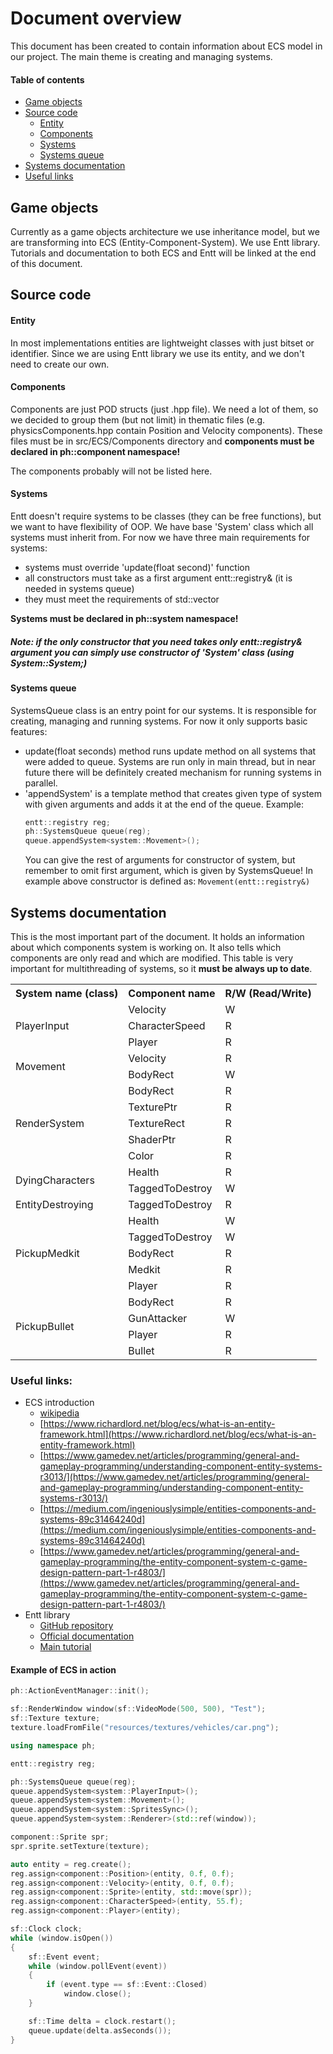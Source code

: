 # Document overview
This document has been created to contain information about ECS model in our project.
The main theme is creating and managing systems.

#### Table of contents
- [Game objects](#game-objects)
- [Source code](#source-code)
  - [Entity](#entity)
  - [Components](#components)
  - [Systems](#systems)
  - [Systems queue](#systems-queue)
- [Systems documentation](#systems-documentation)
- [Useful links](#useful-links)

## Game objects
Currently as a game objects architecture we use inheritance model, but we are transforming into ECS (Entity-Component-System). We use Entt library.
Tutorials and documentation to both ECS and Entt will be linked at the end of this document.

## Source code
#### Entity
In most implementations entities are lightweight classes with just bitset or identifier. Since we are using Entt library we use its entity, and we don't need to create our own.
#### Components
Components are just POD structs (just .hpp file). We need a lot of them, so we decided to group them (but not limit) in thematic files (e.g. physicsComponents.hpp contain Position and Velocity components).
These files must be in src/ECS/Components directory and **components must be declared in ph::component namespace!**

The components probably will not be listed here.
#### Systems
Entt doesn't require systems to be classes (they can be free functions), but we want to have flexibility of OOP.
We have base 'System' class which all systems must inherit from.
For now we have three main requirements for systems:
- systems must override 'update(float second)' function
- all constructors must take as a first argument entt::registry& (it is needed in systems queue)
- they must meet the requirements of std::vector

**Systems must be declared in ph::system namespace!**

##### Note: if the only constructor that you need takes only entt::registry& argument you can simply use constructor of 'System' class (using System::System;)

#### Systems queue
SystemsQueue class is an entry point for our systems. It is responsible for creating, managing and running systems.
For now it only supports basic features:
- update(float seconds) method runs update method on all systems that were added to queue. Systems are run only in main thread, but in near future there will be definitely created mechanism for running systems in parallel.
- 'appendSystem' is a template method that creates given type of system with given arguments and adds it at the end of the queue. Example:
  ```cpp
  entt::registry reg;
  ph::SystemsQueue queue(reg);
  queue.appendSystem<system::Movement>();
  ```
  You can give the rest of arguments for constructor of system, but remember to omit first argument, which is given by SystemsQueue! In example above constructor is defined as: ```Movement(entt::registry&)```

## Systems documentation

This is the most important part of the document.
It holds an information about which components system is working on.
It also tells which components are only read and which are modified.
This table is very important for multithreading of systems, so it **must be always up to date**.

<table>
    <tr>
        <th>System name (class)</th>
        <th>Component name</th>
        <th>R/W (Read/Write)</th>
    </tr>
    <tr>
        <td rowspan=3>PlayerInput</td>
        <td>Velocity</td>
        <td>W</td>
    </tr>
    <tr>
        <td>CharacterSpeed</td>
        <td>R</td>
    </tr>
    <tr>
        <td>Player</td>
        <td>R</td>
    </tr>
    <tr>
        <td rowspan=2>Movement</td>
        <td>Velocity</td>
        <td>R</td>
    </tr>
    <tr>
        <td>BodyRect</td>
        <td>W</td>
    </tr>
    <tr>
        <td rowspan=5>RenderSystem</td>
        <td>BodyRect</td>
        <td>R</td>
    </tr>
    <tr>
        <td>TexturePtr</td>
        <td>R</td>
    </tr>
    <tr>
        <td>TextureRect</td>
        <td>R</td>
    </tr>
    <tr>
        <td>ShaderPtr</td>
        <td>R</td>
    </tr>        
    <tr>
        <td>Color</td>
        <td>R</td>
    </tr>
    <tr>
      <td rowspan=2>DyingCharacters</td>
      <td>Health</td>
      <td>R</td>
    </tr>
    <tr>
      <td>TaggedToDestroy</td>
      <td>W</td>
    <tr>
      <td>EntityDestroying</td>
      <td>TaggedToDestroy</td>
      <td>R</td>
    </tr>
  <tr>
      <td rowspan=5>PickupMedkit</td>
      <td>Health</td>
      <td>W</td>
  </tr>
      <td>TaggedToDestroy</td>
      <td>W</td>
      </tr>
    <td>BodyRect</td>
    <td>R</td>    
  </tr>
      <td>Medkit</td>
      <td>R</td>
  </tr>
      <td>Player</td>
      <td>R</td>
        <tr>
      <td rowspan=4>PickupBullet</td>
    <td>BodyRect</td>
  <td>R</td>
  </tr>
      <td>GunAttacker</td>
      <td>W</td>
  </tr>
      <td>Player</td>
      <td>R</td>
       </tr>
      <td>Bullet</td>
    <td>R</td>    
  </tr>
</table>
    
### Useful links:
- ECS introduction
  - [wikipedia](https://en.wikipedia.org/wiki/Entity_component_system)
  - [https://www.richardlord.net/blog/ecs/what-is-an-entity-framework.html](https://www.richardlord.net/blog/ecs/what-is-an-entity-framework.html)
  - [https://www.gamedev.net/articles/programming/general-and-gameplay-programming/understanding-component-entity-systems-r3013/](https://www.gamedev.net/articles/programming/general-and-gameplay-programming/understanding-component-entity-systems-r3013/)
  - [https://medium.com/ingeniouslysimple/entities-components-and-systems-89c31464240d](https://medium.com/ingeniouslysimple/entities-components-and-systems-89c31464240d)
  - [https://www.gamedev.net/articles/programming/general-and-gameplay-programming/the-entity-component-system-c-game-design-pattern-part-1-r4803/](https://www.gamedev.net/articles/programming/general-and-gameplay-programming/the-entity-component-system-c-game-design-pattern-part-1-r4803/)
- Entt library
  - [GitHub repository](https://github.com/skypjack/entt)
  - [Official documentation](https://skypjack.github.io/entt/)
  - [Main tutorial](https://skypjack.github.io/entt/autotoc_md8.html)

#### Example of ECS in action

```cpp
ph::ActionEventManager::init();

sf::RenderWindow window(sf::VideoMode(500, 500), "Test");
sf::Texture texture;
texture.loadFromFile("resources/textures/vehicles/car.png");

using namespace ph;

entt::registry reg;

ph::SystemsQueue queue(reg);
queue.appendSystem<system::PlayerInput>();
queue.appendSystem<system::Movement>();
queue.appendSystem<system::SpritesSync>();
queue.appendSystem<system::Renderer>(std::ref(window));

component::Sprite spr;
spr.sprite.setTexture(texture);

auto entity = reg.create();
reg.assign<component::Position>(entity, 0.f, 0.f);
reg.assign<component::Velocity>(entity, 0.f, 0.f);
reg.assign<component::Sprite>(entity, std::move(spr));
reg.assign<component::CharacterSpeed>(entity, 55.f);
reg.assign<component::Player>(entity);

sf::Clock clock;
while (window.isOpen())
{
    sf::Event event;
    while (window.pollEvent(event))
    {
        if (event.type == sf::Event::Closed)
            window.close();
    }

    sf::Time delta = clock.restart();
    queue.update(delta.asSeconds());
}
```
